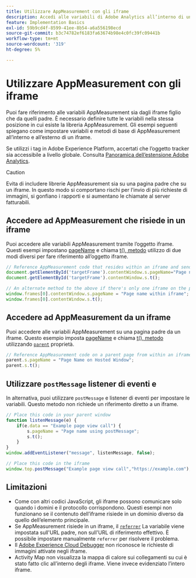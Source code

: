 ```yaml
---
title: Utilizzare AppMeasurement con gli iframe
description: Accedi alle variabili di Adobe Analytics all’interno di un iframe o di una pagina padre mentre si trova all’interno di un iframe.
feature: Implementation Basics
exl-id: 59b9cd4f-8599-41ee-8b54-a6a556198ecd
source-git-commit: b3c74782ef6183fa63674b98e4c0fc39fc09441b
workflow-type: tm+mt
source-wordcount: '319'
ht-degree: 5%

---
```


# Utilizzare AppMeasurement con gli iframe

Puoi fare riferimento alle variabili AppMeasurement sia dagli iframe figlio che da quelli padre. È necessario definire tutte le variabili nella stessa posizione in cui esiste la libreria AppMeasurement. Gli esempi seguenti spiegano come impostare variabili e metodi di base di AppMeasurement all’interno e all’esterno di un iframe.

Se utilizzi i tag in Adobe Experience Platform, accertati che l’oggetto tracker sia accessibile a livello globale. Consulta [Panoramica dell’estensione Adobe Analytics](https://experienceleague.adobe.com/docs/experience-platform/tags/extensions/adobe/analytics/overview.html?lang=it).

>[!CAUTION]
>
>Evita di includere librerie AppMeasurement sia su una pagina padre che su un iframe. In questo modo si comportano rischi per l’invio di più richieste di immagini, si gonfiano i rapporti e si aumentano le chiamate al server fatturabili.

## Accedere ad AppMeasurement che risiede in un iframe

Puoi accedere alle variabili AppMeasurement tramite l’oggetto iframe. Questi esempi impostano [pageName](../vars/page-vars/pagename.md) e chiama [t(), metodo](../vars/functions/t-method.md) utilizzo di due modi diversi per fare riferimento all’oggetto iframe.

```js
// Reference AppMeasurement code that resides within an iframe and send an image request
document.getElementById('targetFrame').contentWindow.s.pageName="Page name within iframe";
document.getElementById('targetFrame').contentWindow.s.t();

// An alternate method to the above if there's only one iframe on the page
window.frames[0].contentWindow.s.pageName = "Page name within iframe";
window.frames[0].contentWindow.s.t();
```

## Accedere ad AppMeasurement da un iframe

Puoi accedere alle variabili AppMeasurement su una pagina padre da un iframe. Questo esempio imposta [pageName](../vars/page-vars/pagename.md) e chiama [t(), metodo](../vars/functions/t-method.md) utilizzando [`parent`](https://www.w3schools.com/jsref/prop_win_parent.asp) proprietà.

```js
// Reference AppMeasurement code on a parent page from within an iframe and send an image request
parent.s.pageName = "Page Name on Hosted Window";
parent.s.t();
```

## Utilizzare `postMessage` listener di eventi e

In alternativa, puoi utilizzare `postMessage` e listener di eventi per impostare le variabili. Questo metodo non richiede un riferimento diretto a un iframe.

```js
// Place this code in your parent window
function listenMessage(e) {
    if(e.data == "Example page view call") {
        s.pageName = "Page name using postMessage";
        s.t();
    }
}
window.addEventListener("message", listenMessage, false);

// Place this code in the iframe
window.top.postMessage("Example page view call","https://example.com");
```

## Limitazioni

* Come con altri codici JavaScript, gli iframe possono comunicare solo quando i domini e il protocollo corrispondono. Questi esempi non funzionano se il contenuto dell’iframe risiede in un dominio diverso da quello dell’elemento principale.
* Se AppMeasurement risiede in un iframe, il [`referrer`](../vars/page-vars/referrer.md) La variabile viene impostata sull&#39;URL padre, non sull&#39;URL di riferimento effettivo. È possibile impostare manualmente `referrer` per risolvere il problema.
* Il [Adobe Experience Cloud Debugger](https://experienceleague.adobe.com/docs/debugger/using/experience-cloud-debugger.html?lang=it) non riconosce le richieste di immagini attivate negli iframe.
* Activity Map non visualizza la mappa di calore sui collegamenti su cui è stato fatto clic all’interno degli iframe. Viene invece evidenziato l’intero iframe.
